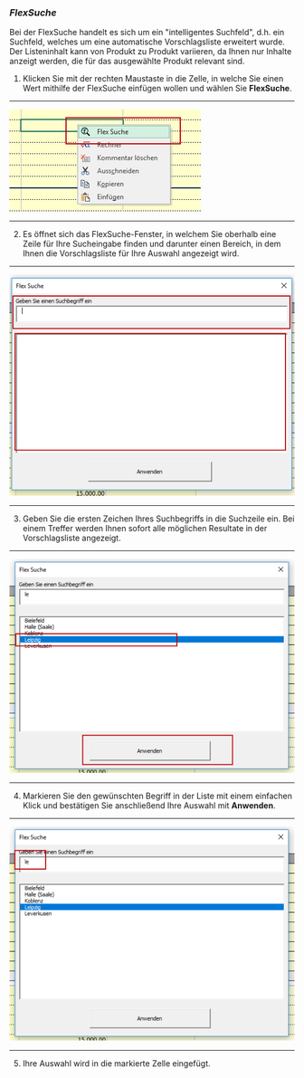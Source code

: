 ### *FlexSuche*  

Bei der FlexSuche handelt es sich um ein "intelligentes Suchfeld", d.h. ein Suchfeld, welches um eine automatische Vorschlagsliste erweitert wurde. Der Listeninhalt kann von Produkt zu Produkt variieren, da Ihnen nur Inhalte anzeigt werden, die für das ausgewählte Produkt relevant sind.

1) Klicken Sie mit der rechten Maustaste in die Zelle, in welche Sie einen Wert mithilfe der FlexSuche einfügen wollen und wählen Sie **FlexSuche**. 

---
![](/Pictures/Excel-Client/Datenerfassung/FlexSuche/flexsuche_1.png)

---

2) Es öffnet sich das FlexSuche-Fenster, in welchem Sie oberhalb eine Zeile für Ihre Sucheingabe finden und darunter einen Bereich, in dem Ihnen die Vorschlagsliste für Ihre Auswahl angezeigt wird.

---
![](/Pictures/Excel-Client/Datenerfassung/FlexSuche/flexsuche_2.png)

---

3) Geben Sie die ersten Zeichen Ihres Suchbegriffs in die Suchzeile ein. Bei einem Treffer werden Ihnen sofort alle möglichen Resultate in der Vorschlagsliste angezeigt.

---
![](/Pictures/Excel-Client/Datenerfassung/FlexSuche/flexsuche_3.png)

---

4) Markieren Sie den gewünschten Begriff in der Liste mit einem einfachen Klick und bestätigen Sie anschließend Ihre Auswahl mit **Anwenden**.

---
![](/Pictures/Excel-Client/Datenerfassung/FlexSuche/flexsuche_4.png)

---

5) Ihre Auswahl wird in die markierte Zelle eingefügt.